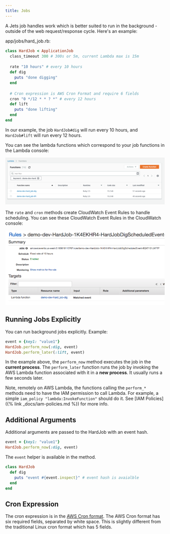 ```yaml
---
title: Jobs
---
```


A Jets job handles work which is better suited to run in the background - outside of the web request/response cycle. Here's an example:

app/jobs/hard_job.rb:

```ruby
class HardJob < ApplicationJob
  class_timeout 300 # 300s or 5m, current Lambda max is 15m

  rate "10 hours" # every 10 hours
  def dig
    puts "done digging"
  end

  # Cron expression is AWS Cron Format and require 6 fields
  cron "0 */12 * * ? *" # every 12 hours
  def lift
    puts "done lifting"
  end
end
```

In our example, the job `HardJob#dig` will run every 10 hours, and `HardJob#lift` will run every 12 hours.

You can see the lambda functions which correspond to your job functions in the Lambda console:

![The Lambda functions corresponding to the jobs in the AWS Console](/img/docs/demo-lambda-functions-jobs.png)

The `rate` and `cron` methods create CloudWatch Event Rules to handle scheduling. You can see these CloudWatch Event Rules in the CloudWatch console:

![Generated CloudWatch Event Rules for scheduling in the AWS UI](/img/docs/demo-job-cloudwatch-rule.png)

## Running Jobs Explicitly

You can run background jobs explicitly. Example:

```ruby
event = {key1: "value1"}
HardJob.perform_now(:dig, event)
HardJob.perform_later(:lift, event)
```

In the example above, the `perform_now` method executes the job in the **current process**. The `perform_later` function runs the job by invoking the AWS Lambda function associated with it in a **new process**.  It usually runs a few seconds later.

Note, remotely on AWS Lambda, the functions calling the `perform_*` methods need to have the IAM permission to call Lambda. For example, a simple `iam_policy "lambda:InvokeFunction"` should do it. See [IAM Policies]({% link _docs/iam-policies.md %}) for more info.

## Additional Arguments

Additional arguments are passed to the HardJob with an event hash.

```ruby
event = {key1: "value1"}
HardJob.perform_now(:dig, event)
```

The `event` helper is available in the method.

```ruby
class HardJob
  def dig
    puts "event #{event.inspect}" # event hash is avaialble
  end
end
```

## Cron Expression

The cron expression is in the [AWS Cron format](https://docs.aws.amazon.com/AmazonCloudWatch/latest/events/ScheduledEvents.html).  The AWS Cron format has six required fields, separated by white space.  This is slightly different from the traditional Linux cron format which has 5 fields.

